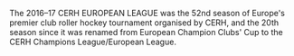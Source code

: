 The 2016–17 CERH EUROPEAN LEAGUE was the 52nd season of Europe's premier club roller hockey tournament organised by CERH, and the 20th season since it was renamed from European Champion Clubs' Cup to the CERH Champions League/European League.
